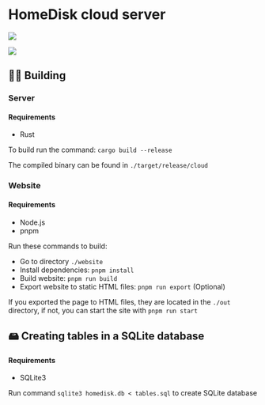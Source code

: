 # HomeDisk cloud server

![](https://i.imgur.com/gi7KBVE.png)

![](https://i.imgur.com/vLautmq.png)

## 👨‍💻 Building

### Server

#### Requirements
- Rust

To build run the command: `cargo build --release`

The compiled binary can be found in `./target/release/cloud`

### Website

#### Requirements
- Node.js
- pnpm

Run these commands to build:

- Go to directory `./website`
- Install dependencies: `pnpm install`
- Build website: `pnpm run build`
- Export website to static HTML files: `pnpm run export` (Optional)

If you exported the page to HTML files, they are located in the `./out` directory,
if not, you can start the site with `pnpm run start`

## 🖴 Creating tables in a SQLite database

#### Requirements
- SQLite3

Run command `sqlite3 homedisk.db < tables.sql` to create SQLite database
